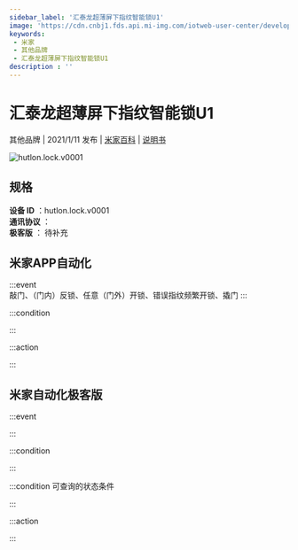 ```yaml
---
sidebar_label: '汇泰龙超薄屏下指纹智能锁U1'
image: 'https://cdn.cnbj1.fds.api.mi-img.com/iotweb-user-center/developer_1679071119464LqZY44JF.png?GalaxyAccessKeyId=AKVGLQWBOVIRQ3XLEW&Expires=9223372036854775807&Signature=fYkVo+aYGrj4guo8MUbMBje82Kc='
keywords: 
 - 米家
 - 其他品牌
 - 汇泰龙超薄屏下指纹智能锁U1
description : ''
---
```

# 汇泰龙超薄屏下指纹智能锁U1

其他品牌 | 2021/1/11 发布 | [米家百科](https://home.mi.com/webapp/content/baike/product/index.html?model=hutlon.lock.v0001) | [说明书](https://home.mi.com/views/introduction.html?model=hutlon.lock.v0001&region=cn)

![hutlon.lock.v0001](https://cdn.cnbj1.fds.api.mi-img.com/iotweb-user-center/developer_1679071119464LqZY44JF.png?GalaxyAccessKeyId=AKVGLQWBOVIRQ3XLEW&Expires=9223372036854775807&Signature=fYkVo+aYGrj4guo8MUbMBje82Kc=)

## 规格  
> 
**设备 ID** ：hutlon.lock.v0001  
**通讯协议** ：  
**极客版**  ： 待补充 


## 米家APP自动化  

:::event  
敲门、（门内）反锁、任意（门外）开锁、错误指纹频繁开锁、撬门
:::

:::condition  

:::

:::action   

:::

## 米家自动化极客版  

:::event  

:::

:::condition  

:::

:::condition 可查询的状态条件  

:::

:::action  

:::

        
